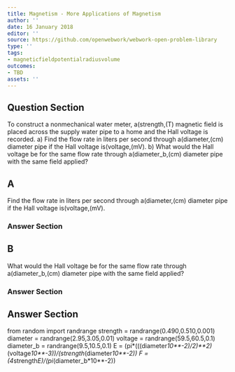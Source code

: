 ```yaml
---
title: Magnetism - More Applications of Magnetism
author: ''
date: 16 January 2018
editor: ''
source: https://github.com/openwebwork/webwork-open-problem-library
type: ''
tags:
- magneticfieldpotentialradiusvolume
outcomes:
- TBD
assets: ''
---
```


## Question Section 

To construct a nonmechanical water meter, a(strength,(T) magnetic field is placed across the supply water pipe to a home and the Hall voltage is recorded.
a) Find the flow rate in liters per second through a(diameter,(cm) diameter pipe if the Hall voltage is(voltage,(mV).
b) What would the Hall voltage be for the same flow rate through a(diameter_b,(cm) diameter pipe with the same field applied?

## A
Find the flow rate in liters per second through a(diameter,(cm) diameter pipe if the Hall voltage is(voltage,(mV).
### Answer Section
## B
What would the Hall voltage be for the same flow rate through a(diameter_b,(cm) diameter pipe with the same field applied?
### Answer Section


## Answer Section

from random import randrange
strength = randrange(0.490,0.510,0.001)
diameter = randrange(2.95,3.05,0.01)
voltage = randrange(59.5,60.5,0.1)
diameter_b = randrange(9.5,10.5,0.1)
E = (pi*(((diameter*10**-2)/2)**2)*(voltage*10**-3))/(strength*(diameter*10**-2))
F = (4*strength*E)/(pi*(diameter_b*10**-2))